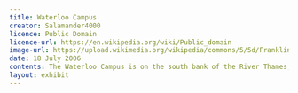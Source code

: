 ```yaml
---
title: Waterloo Campus
creator: Salamander4000
licence: Public Domain
licence-url: https://en.wikipedia.org/wiki/Public_domain
image-url: https://upload.wikimedia.org/wikipedia/commons/5/5d/Franklin-wilkins.jpg
date: 18 July 2006
contents: The Waterloo Campus is on the south bank of the River Thames, across from the Strand Campus. The Waterloo Bridge, a 10-minute walk away, connects the two campuses and provides views of the London Eye, Big Ben, and other famous sights along the way. In this area, the President's Office and the main administrative units are housed in the James Clerk Maxwell Building. The departments of Health, Life Sciences, Education, and a portion of Nursing are housed in the Franklin-Wilkins Building, the campus's largest structure.
layout: exhibit
---
```

